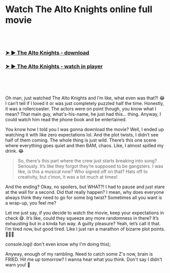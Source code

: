 <h1>Watch The Alto Knights online full movie</h1>


<br><br>

<h3><a href="https://Alagaretnams-gracobapday1982.github.io/myhrczzmlk/">➤ ► The Alto Knights - download</a></h3> 
<h3><a href="https://Alagaretnams-gracobapday1982.github.io/myhrczzmlk/">➤ ► The Alto Knights - watch in player</a></h3>


<br><br><br>


Oh man, just watched The Alto Knights and I’m like, what even was that?! 😂 I can’t tell if I loved it or was just completely puzzled half the time. Honestly, it was a rollercoaster. The actors were on point though, you know what I mean? That main guy, what's-his-name, he just had this… thing. Anyway, I could watch him read the phone book and be entertained.

You know how I told you I was gonna download the movie? Well, I ended up watching it with like zero expectations lol. And the plot twists, I didn’t see half of them coming. The whole thing is just wild. There’s this one scene where everything goes quiet and then BAM, chaos. Like, I almost spilled my drink. 😂

> So, there's this part where the crew just starts breaking into song? Seriously. It’s like they forgot they’re supposed to be gangsters. I was like, is this a musical now? Who signed off on that? Hats off to creativity, but c’mon, it was a bit much at times! 

And the ending? Okay, no spoilers, but WHAT?! I had to pause and just stare at the wall for a second. Did that really happen? I mean, why does everyone always think they need to go for some big twist? Sometimes all you want is a wrap-up, you feel me?

Let me just say, if you decide to watch the movie, keep your expectations in check 😅. It’s like, could they squeeze any more randomness in there? It’s exhausting but in a kinda fun way. A guilty pleasure? Yeah, let’s call it that. I’m tired now, but good tired. Like I just ran a marathon of bizarre plot points. 🏃‍♂️💨

console.log(I don't even know why I'm doing this);

Anyway, enough of my rambling. Need to catch some Z's now, brain is FRIED. Hit me up tomorrow? I wanna hear what you think. Don't say I didn't warn you! 🤪

